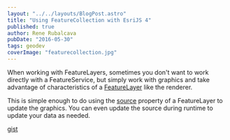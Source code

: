 ```yaml
---
layout: "../../layouts/BlogPost.astro"
title: "Using FeatureCollection with EsriJS 4"
published: true
author: Rene Rubalcava
pubDate: "2016-05-30"
tags: geodev
coverImage: "featurecollection.jpg"
---
```


When working with FeatureLayers, sometimes you don't want to work directly with a FeatureService, but simply work with graphics and take advantage of characteristics of a [FeatureLayer](https://developers.arcgis.com/javascript/latest/api-reference/esri-layers-FeatureLayer.html) like the renderer.

This is simple enough to do using the [source](https://developers.arcgis.com/javascript/latest/api-reference/esri-layers-FeatureLayer.html#source) property of a FeatureLayer to update the graphics. You can even update the source during runtime to update your data as needed.

<lite-youtube videoid="HnBrAvsUUww"></lite-youtube>

[gist](https://gist.github.com/odoe/a07b766354bf786f7ec17bc28f5860a3.js)
